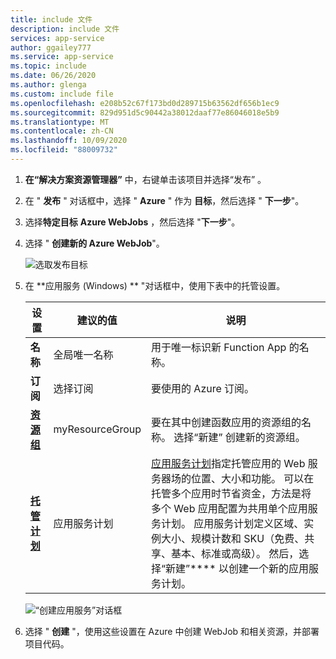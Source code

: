 ```yaml
---
title: include 文件
description: include 文件
services: app-service
author: ggailey777
ms.service: app-service
ms.topic: include
ms.date: 06/26/2020
ms.author: glenga
ms.custom: include file
ms.openlocfilehash: e208b52c67f173bd0d289715b63562df656b1ec9
ms.sourcegitcommit: 829d951d5c90442a38012daaf77e86046018e5b9
ms.translationtype: MT
ms.contentlocale: zh-CN
ms.lasthandoff: 10/09/2020
ms.locfileid: "88009732"
---
```

1. **在“解决方案资源管理器”** 中，右键单击该项目并选择“发布”  。

1. 在 " **发布** " 对话框中，选择 " **Azure** " 作为 **目标**，然后选择 " **下一步**"。 

1. 选择**特定目标** **Azure WebJobs** ，然后选择 "**下一步**"。

1. 选择 " **创建新的 Azure WebJob**"。

   ![选取发布目标](./media/webjobs-publish-netcore/pick-publish-target.png)

1. 在 **应用服务 (Windows) ** "对话框中，使用下表中的托管设置。

    | 设置      | 建议的值  | 说明                                |
    | ------------ |  ------- | -------------------------------------------------- |
    | **名称** | 全局唯一名称 | 用于唯一标识新 Function App 的名称。 |
    | **订阅** | 选择订阅 | 要使用的 Azure 订阅。 |
    | **[资源组](../articles/azure-resource-manager/management/overview.md)** | myResourceGroup |  要在其中创建函数应用的资源组的名称。 选择“新建”  创建新的资源组。|
    | **[托管计划](../articles/app-service/overview-hosting-plans.md)** | 应用服务计划 | [应用服务计划](../articles/app-service/overview-hosting-plans.md)指定托管应用的 Web 服务器场的位置、大小和功能。 可以在托管多个应用时节省资金，方法是将多个 Web 应用配置为共用单个应用服务计划。 应用服务计划定义区域、实例大小、规模计数和 SKU（免费、共享、基本、标准或高级）。 然后，选择“新建”**** 以创建一个新的应用服务计划。 |

    ![“创建应用服务”对话框](./media/webjobs-publish-netcore/app-service-dialog.png)

1. 选择 " **创建** "，使用这些设置在 Azure 中创建 WebJob 和相关资源，并部署项目代码。